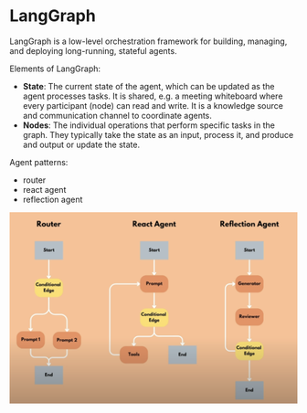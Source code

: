 # LangGraph

LangGraph is a low-level orchestration framework for building, managing, and deploying long-running, stateful agents.

Elements of LangGraph:

- **State**: The current state of the agent, which can be updated as the agent processes tasks. It is shared, e.g. a meeting whiteboard where every participant (node) can read and write. It is a knowledge source and communication channel to coordinate agents.
- **Nodes**: The individual operations that perform specific tasks in the graph. They typically take the state as an input, process it, and produce and output or update the state.

Agent patterns:

- router
- react agent
- reflection agent

![Agent Patterns](agent-patterns.png)

